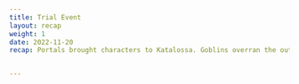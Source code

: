 ```yaml
---
title: Trial Event
layout: recap
weight: 1
date: 2022-11-20
recap: Portals brought characters to Katalossa. Goblins overran the outpost. Blew up aquaduct. automaton was found and befriended.  


---
```


